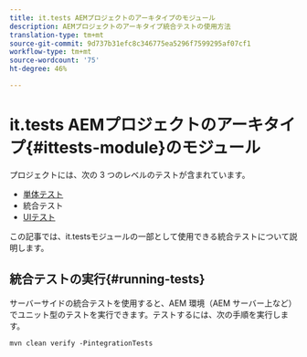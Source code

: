```yaml
---
title: it.tests AEMプロジェクトのアーキタイプのモジュール
description: AEMプロジェクトのアーキタイプ統合テストの使用方法
translation-type: tm+mt
source-git-commit: 9d737b31efc8c346775ea5296f7599295af07cf1
workflow-type: tm+mt
source-wordcount: '75'
ht-degree: 46%

---
```



# it.tests AEMプロジェクトのアーキタイプ{#ittests-module}のモジュール

プロジェクトには、次の 3 つのレベルのテストが含まれています。

* [単体テスト](core.md#unit-tests)
* 統合テスト
* [UIテスト](uitests.md)

この記事では、it.testsモジュールの一部として使用できる統合テストについて説明します。

## 統合テストの実行{#running-tests}

サーバーサイドの統合テストを使用すると、AEM 環境（AEM サーバー上など）でユニット型のテストを実行できます。テストするには、次の手順を実行します。

```
mvn clean verify -PintegrationTests
```
